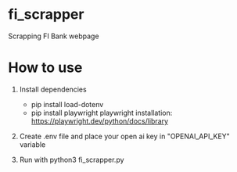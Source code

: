 # fi_scrapper
Scrapping FI Bank webpage

# How to use
1. Install dependencies
   - pip install load-dotenv
   - pip install playwright
     playwright installation: https://playwright.dev/python/docs/library

2. Create .env file and place your open ai key in "OPENAI_API_KEY" variable
3. Run with python3 fi_scrapper.py
